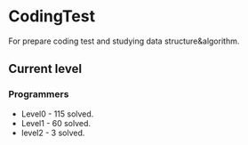 # CodingTest

For prepare coding test and studying data structure&algorithm.

## Current level

### Programmers

- Level0 - 115 solved.
- Level1 - 60 solved.
- level2 - 3 solved.
